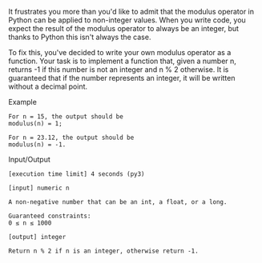 It frustrates you more than you'd like to admit that the modulus operator in Python can be applied to non-integer values. When you write code, you expect the result of the modulus operator to always be an integer, but thanks to Python this isn't always the case.

To fix this, you've decided to write your own modulus operator as a function. Your task is to implement a function that, given a number n, returns -1 if this number is not an integer and n % 2 otherwise. It is guaranteed that if the number represents an integer, it will be written without a decimal point.

Example

    For n = 15, the output should be
    modulus(n) = 1;

    For n = 23.12, the output should be
    modulus(n) = -1.

Input/Output

    [execution time limit] 4 seconds (py3)

    [input] numeric n

    A non-negative number that can be an int, a float, or a long.

    Guaranteed constraints:
    0 ≤ n ≤ 1000

    [output] integer

    Return n % 2 if n is an integer, otherwise return -1.
